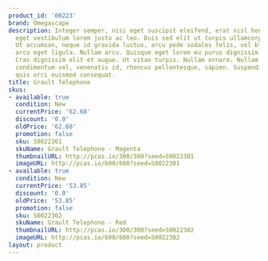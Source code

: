 ```yaml
---
product_id: '00223'
brand: Omegascape
description: Integer semper, nisi eget suscipit eleifend, erat nisl hendrerit justo,
  eget vestibulum lorem justo ac leo. Duis sed elit ut turpis ullamcorper feugiat.
  Ut accumsan, neque id gravida luctus, arcu pede sodales felis, vel blandit massa
  arcu eget ligula. Nullam arcu. Quisque eget lorem eu purus dignissim ultricies.
  Cras dignissim elit et augue. Ut vitae turpis. Nullam ornare. Nullam sapien augue,
  condimentum vel, venenatis id, rhoncus pellentesque, sapien. Suspendisse id turpis
  quis orci euismod consequat.
title: Grault Telephone
skus:
- available: true
  condition: New
  currentPrice: '62.68'
  discount: '0.0'
  oldPrice: '62.68'
  promotion: false
  sku: S0022301
  skuName: Grault Telephone - Magenta
  thumbnailURL: http://pcas.io/300/300?seed=S0022301
  imageURL: http://pcas.io/600/600?seed=S0022301
- available: true
  condition: New
  currentPrice: '53.85'
  discount: '0.0'
  oldPrice: '53.85'
  promotion: false
  sku: S0022302
  skuName: Grault Telephone - Red
  thumbnailURL: http://pcas.io/300/300?seed=S0022302
  imageURL: http://pcas.io/600/600?seed=S0022302
layout: product
---
```

